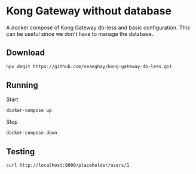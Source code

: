 # Kong Gateway without database

A docker compose of Kong Gateway db-less and basic configuration. This can be useful since we don't have to manage the database. 

## Download

```bash
npx degit https://github.com/seanghay/kong-gateway-db-less.git
```

## Running

Start

```bash
docker-compose up
```

Stop

```bash
docker-compose down
```

## Testing

```bash
curl http://localhost:8000/placeholder/users/1
```